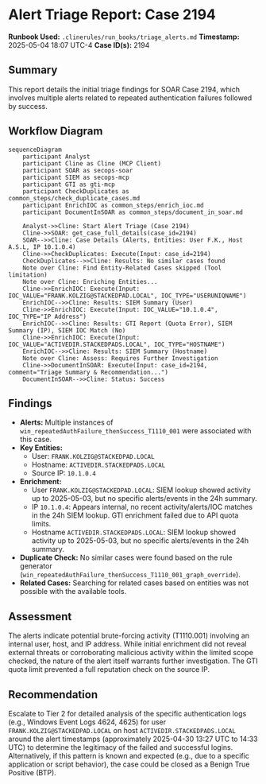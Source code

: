 # Alert Triage Report: Case 2194

**Runbook Used:** `.clinerules/run_books/triage_alerts.md`
**Timestamp:** 2025-05-04 18:07 UTC-4
**Case ID(s):** 2194

## Summary

This report details the initial triage findings for SOAR Case 2194, which involves multiple alerts related to repeated authentication failures followed by success.

## Workflow Diagram

```mermaid
sequenceDiagram
    participant Analyst
    participant Cline as Cline (MCP Client)
    participant SOAR as secops-soar
    participant SIEM as secops-mcp
    participant GTI as gti-mcp
    participant CheckDuplicates as common_steps/check_duplicate_cases.md
    participant EnrichIOC as common_steps/enrich_ioc.md
    participant DocumentInSOAR as common_steps/document_in_soar.md

    Analyst->>Cline: Start Alert Triage (Case 2194)
    Cline->>SOAR: get_case_full_details(case_id=2194)
    SOAR-->>Cline: Case Details (Alerts, Entities: User F.K., Host A.S.L, IP 10.1.0.4)
    Cline->>CheckDuplicates: Execute(Input: case_id=2194)
    CheckDuplicates-->>Cline: Results: No similar cases found
    Note over Cline: Find Entity-Related Cases skipped (Tool limitation)
    Note over Cline: Enriching Entities...
    Cline->>EnrichIOC: Execute(Input: IOC_VALUE="FRANK.KOLZIG@STACKEDPAD.LOCAL", IOC_TYPE="USERUNIQNAME")
    EnrichIOC-->>Cline: Results: SIEM Summary (User)
    Cline->>EnrichIOC: Execute(Input: IOC_VALUE="10.1.0.4", IOC_TYPE="IP Address")
    EnrichIOC-->>Cline: Results: GTI Report (Quota Error), SIEM Summary (IP), SIEM IOC Match (No)
    Cline->>EnrichIOC: Execute(Input: IOC_VALUE="ACTIVEDIR.STACKEDPADS.LOCAL", IOC_TYPE="HOSTNAME")
    EnrichIOC-->>Cline: Results: SIEM Summary (Hostname)
    Note over Cline: Assess: Requires Further Investigation
    Cline->>DocumentInSOAR: Execute(Input: case_id=2194, comment="Triage Summary & Recommendation...")
    DocumentInSOAR-->>Cline: Status: Success
```

## Findings

*   **Alerts:** Multiple instances of `win_repeatedAuthFailure_thenSuccess_T1110_001` were associated with this case.
*   **Key Entities:**
    *   User: `FRANK.KOLZIG@STACKEDPAD.LOCAL`
    *   Hostname: `ACTIVEDIR.STACKEDPADS.LOCAL`
    *   Source IP: `10.1.0.4`
*   **Enrichment:**
    *   User `FRANK.KOLZIG@STACKEDPAD.LOCAL`: SIEM lookup showed activity up to 2025-05-03, but no specific alerts/events in the 24h summary.
    *   IP `10.1.0.4`: Appears internal, no recent activity/alerts/IOC matches in the 24h SIEM lookup. GTI enrichment failed due to API quota limits.
    *   Hostname `ACTIVEDIR.STACKEDPADS.LOCAL`: SIEM lookup showed activity up to 2025-05-03, but no specific alerts/events in the 24h summary.
*   **Duplicate Check:** No similar cases were found based on the rule generator (`win_repeatedAuthFailure_thenSuccess_T1110_001_graph_override`).
*   **Related Cases:** Searching for related cases based on entities was not possible with the available tools.

## Assessment

The alerts indicate potential brute-forcing activity (T1110.001) involving an internal user, host, and IP address. While initial enrichment did not reveal external threats or corroborating malicious activity within the limited scope checked, the nature of the alert itself warrants further investigation. The GTI quota limit prevented a full reputation check on the source IP.

## Recommendation

Escalate to Tier 2 for detailed analysis of the specific authentication logs (e.g., Windows Event Logs 4624, 4625) for user `FRANK.KOLZIG@STACKEDPAD.LOCAL` on host `ACTIVEDIR.STACKEDPADS.LOCAL` around the alert timestamps (approximately 2025-04-30 13:27 UTC to 14:33 UTC) to determine the legitimacy of the failed and successful logins. Alternatively, if this pattern is known and expected (e.g., due to a specific application or script behavior), the case could be closed as a Benign True Positive (BTP).

